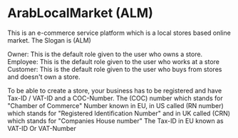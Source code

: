 # ArabLocalMarket (ALM)

This is an e-commerce service platform which is a local stores based online market.
The Slogan is (ALM)

Owner: This is the default role given to the user who owns a store.
Employee: This is the default role given to the user who works at a store
Customer: This is the default role given to the user who buys from stores and doesn't own a store.

To be able to create a store, your business has to be registered and have Tax-ID / VAT-ID and a COC-Number.
The (COC) number which stands for "Chamber of Commerce" Number known in EU, in US called (RN number) which stands for "Registered Identification Number" and in UK called (CRN) which stands for "Companies House number"
The Tax-ID in EU known as VAT-ID Or VAT-Number
